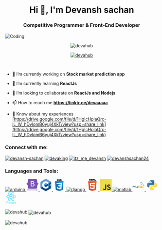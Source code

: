 <h1 align="center">Hi 👋, I'm Devansh sachan</h1>
<h3 align="center">Competitive Programmer & Front-End Developer</h3>
<img align="center" alt="Coding" width="1000" height="600" src="https://media0.giphy.com/media/13HgwGsXF0aiGY/giphy.gif?cid=790b76110e28e3c5c85f1d1043933e36ccaf70ce341c6fce&rid=giphy.gif&ct=g">

<p align="center"> <img src="https://komarev.com/ghpvc/?username=devahub&label=Profile%20views&color=0e75b6&style=flat" alt="devahub" /> </p>

<p align="center"> <a href="https://github.com/ryo-ma/github-profile-trophy"><img src="https://github-profile-trophy.vercel.app/?username=devahub" alt="devahub" /></a> </p>

<p align="center"> <a href="https://twitter.com/" target="blank"><img src="https://img.shields.io/twitter/follow/?logo=twitter&style=for-the-badge" alt="" /></a> </p>

- 🔭 I’m currently working on **Stock market prediction app**

- 🌱 I’m currently learning **ReactJs**

- 👯 I’m looking to collaborate on **ReactJs and Nodejs**

- 📫 How to reach me **https://linktr.ee/devaaaaa**

- 📄 Know about my experiences [https://drive.google.com/file/d/1HgIcHplaQrc-lL_W_hDvlomB6yuj4XkT/view?usp=share_link](https://drive.google.com/file/d/1HgIcHplaQrc-lL_W_hDvlomB6yuj4XkT/view?usp=share_link)

<h3 align="left">Connect with me:</h3>
<p align="left">
<a href="https://linkedin.com/in/devansh-sachan" target="blank"><img align="center" src="https://raw.githubusercontent.com/rahuldkjain/github-profile-readme-generator/master/src/images/icons/Social/linked-in-alt.svg" alt="devansh-sachan" height="30" width="40" /></a>
<a href="https://www.codechef.com/users/devaking" target="blank"><img align="center" src="https://cdn.jsdelivr.net/npm/simple-icons@3.1.0/icons/codechef.svg" alt="devaking" height="30" width="40" /></a>
<a href="https://www.hackerrank.com/itz_me_devansh" target="blank"><img align="center" src="https://raw.githubusercontent.com/rahuldkjain/github-profile-readme-generator/master/src/images/icons/Social/hackerrank.svg" alt="itz_me_devansh" height="30" width="40" /></a>
<a href="https://www.leetcode.com/devanshsachan24" target="blank"><img align="center" src="https://raw.githubusercontent.com/rahuldkjain/github-profile-readme-generator/master/src/images/icons/Social/leet-code.svg" alt="devanshsachan24" height="30" width="40" /></a>
</p>

<h3 align="left">Languages and Tools:</h3>
<p align="left"> <a href="https://www.arduino.cc/" target="_blank" rel="noreferrer"> <img src="https://cdn.worldvectorlogo.com/logos/arduino-1.svg" alt="arduino" width="40" height="40"/> </a> <a href="https://getbootstrap.com" target="_blank" rel="noreferrer"> <img src="https://raw.githubusercontent.com/devicons/devicon/master/icons/bootstrap/bootstrap-plain-wordmark.svg" alt="bootstrap" width="40" height="40"/> </a> <a href="https://www.w3schools.com/cpp/" target="_blank" rel="noreferrer"> <img src="https://raw.githubusercontent.com/devicons/devicon/master/icons/cplusplus/cplusplus-original.svg" alt="cplusplus" width="40" height="40"/> </a> <a href="https://www.w3schools.com/css/" target="_blank" rel="noreferrer"> <img src="https://raw.githubusercontent.com/devicons/devicon/master/icons/css3/css3-original-wordmark.svg" alt="css3" width="40" height="40"/> </a> <a href="https://www.djangoproject.com/" target="_blank" rel="noreferrer"> <img src="https://cdn.worldvectorlogo.com/logos/django.svg" alt="django" width="40" height="40"/> </a> <a href="https://www.w3.org/html/" target="_blank" rel="noreferrer"> <img src="https://raw.githubusercontent.com/devicons/devicon/master/icons/html5/html5-original-wordmark.svg" alt="html5" width="40" height="40"/> </a> <a href="https://developer.mozilla.org/en-US/docs/Web/JavaScript" target="_blank" rel="noreferrer"> <img src="https://raw.githubusercontent.com/devicons/devicon/master/icons/javascript/javascript-original.svg" alt="javascript" width="40" height="40"/> </a> <a href="https://www.mathworks.com/" target="_blank" rel="noreferrer"> <img src="https://upload.wikimedia.org/wikipedia/commons/2/21/Matlab_Logo.png" alt="matlab" width="40" height="40"/> </a> <a href="https://www.mysql.com/" target="_blank" rel="noreferrer"> <img src="https://raw.githubusercontent.com/devicons/devicon/master/icons/mysql/mysql-original-wordmark.svg" alt="mysql" width="40" height="40"/> </a> <a href="https://www.python.org" target="_blank" rel="noreferrer"> <img src="https://raw.githubusercontent.com/devicons/devicon/master/icons/python/python-original.svg" alt="python" width="40" height="40"/> </a> <a href="https://reactjs.org/" target="_blank" rel="noreferrer"> <img src="https://raw.githubusercontent.com/devicons/devicon/master/icons/react/react-original-wordmark.svg" alt="react" width="40" height="40"/> </a> </p>

<p><img align="left" src="https://github-readme-stats.vercel.app/api/top-langs?username=devahub&show_icons=true&locale=en&layout=compact" alt="devahub" /></p>

<p>&nbsp;<img align="center" src="https://github-readme-stats.vercel.app/api?username=devahub&show_icons=true&locale=en" alt="devahub" /></p>

<p><img align="center" src="https://github-readme-streak-stats.herokuapp.com/?user=devahub&" alt="devahub" /></p>
